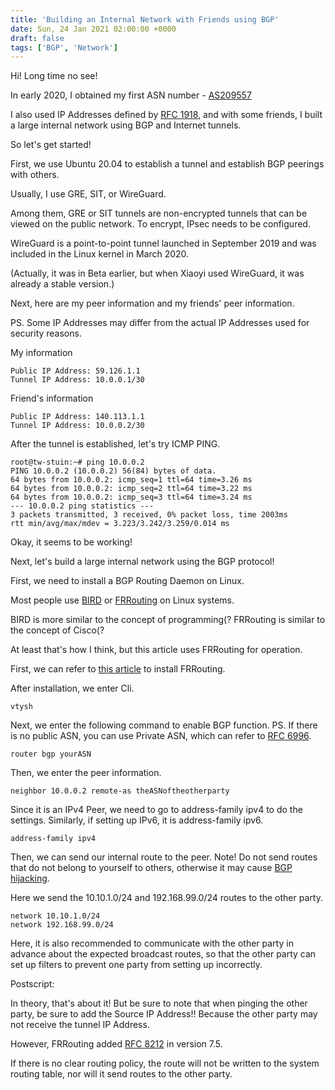 ```yaml
---
title: 'Building an Internal Network with Friends using BGP'
date: Sun, 24 Jan 2021 02:00:00 +0000
draft: false
tags: ['BGP', 'Network']
---
```


Hi! Long time no see!

In early 2020, I obtained my first ASN number - [AS209557](https://bgp.he.net/AS209557/)

I also used IP Addresses defined by [RFC 1918](https://tools.ietf.org/html/rfc1918), and with some friends, I built a large internal network using BGP and Internet tunnels.

So let's get started!

First, we use Ubuntu 20.04 to establish a tunnel and establish BGP peerings with others.

Usually, I use GRE, SIT, or WireGuard.

Among them, GRE or SIT tunnels are non-encrypted tunnels that can be viewed on the public network. To encrypt, IPsec needs to be configured.

WireGuard is a point-to-point tunnel launched in September 2019 and was included in the Linux kernel in March 2020.

(Actually, it was in Beta earlier, but when Xiaoyi used WireGuard, it was already a stable version.)

Next, here are my peer information and my friends' peer information.

PS. Some IP Addresses may differ from the actual IP Addresses used for security reasons.

My information

```
Public IP Address: 59.126.1.1
Tunnel IP Address: 10.0.0.1/30
```

Friend's information

```
Public IP Address: 140.113.1.1
Tunnel IP Address: 10.0.0.2/30
```

After the tunnel is established, let's try ICMP PING.

```
root@tw-stuin:~# ping 10.0.0.2
PING 10.0.0.2 (10.0.0.2) 56(84) bytes of data.
64 bytes from 10.0.0.2: icmp_seq=1 ttl=64 time=3.26 ms
64 bytes from 10.0.0.2: icmp_seq=2 ttl=64 time=3.22 ms
64 bytes from 10.0.0.2: icmp_seq=3 ttl=64 time=3.24 ms
--- 10.0.0.2 ping statistics ---
3 packets transmitted, 3 received, 0% packet loss, time 2003ms
rtt min/avg/max/mdev = 3.223/3.242/3.259/0.014 ms
```

Okay, it seems to be working!

Next, let's build a large internal network using the BGP protocol!

First, we need to install a BGP Routing Daemon on Linux.

Most people use [BIRD](https://bird.network.cz/) or [FRRouting](https://frrouting.org/) on Linux systems.

BIRD is more similar to the concept of programming(? FRRouting is similar to the concept of Cisco(?

At least that's how I think, but this article uses FRRouting for operation.

First, we can refer to [this article](https://blog.steveyi.net/frrouting-install/) to install FRRouting.

After installation, we enter Cli.
```
vtysh
```

Next, we enter the following command to enable BGP function. PS. If there is no public ASN, you can use Private ASN, which can refer to [RFC 6996](https://tools.ietf.org/html/rfc6996).
```
router bgp yourASN
```

Then, we enter the peer information.
```
neighbor 10.0.0.2 remote-as theASNoftheotherparty
```

Since it is an IPv4 Peer, we need to go to address-family ipv4 to do the settings. Similarly, if setting up IPv6, it is address-family ipv6.
```
address-family ipv4
```

Then, we can send our internal route to the peer. Note! Do not send routes that do not belong to yourself to others, otherwise it may cause [BGP hijacking](https://www.cloudflare.com/en/learning/security/glossary/bgp-hijacking/).

Here we send the 10.10.1.0/24 and 192.168.99.0/24 routes to the other party.
```
network 10.10.1.0/24
network 192.168.99.0/24
```

Here, it is also recommended to communicate with the other party in advance about the expected broadcast routes, so that the other party can set up filters to prevent one party from setting up incorrectly.

Postscript:

In theory, that's about it! But be sure to note that when pinging the other party, be sure to add the Source IP Address!! Because the other party may not receive the tunnel IP Address.

However, FRRouting added [RFC 8212](https://tools.ietf.org/html/rfc8212) in version 7.5.

If there is no clear routing policy, the route will not be written to the system routing table, nor will it send routes to the other party.